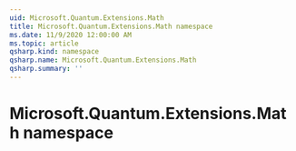 ```yaml
---
uid: Microsoft.Quantum.Extensions.Math
title: Microsoft.Quantum.Extensions.Math namespace
ms.date: 11/9/2020 12:00:00 AM
ms.topic: article
qsharp.kind: namespace
qsharp.name: Microsoft.Quantum.Extensions.Math
qsharp.summary: ''
---
```


# Microsoft.Quantum.Extensions.Math namespace



